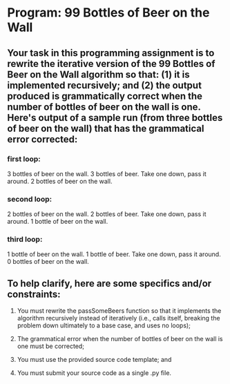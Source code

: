 # Program: 99 Bottles of Beer on the Wall

## Your task in this programming assignment is to rewrite the iterative version of the 99 Bottles of Beer on the Wall algorithm so that: (1) it is implemented recursively; and (2) the output produced is grammatically correct when the number of bottles of beer on the wall is one. Here's output of a sample run (from three bottles of beer on the wall) that has the grammatical error corrected:

### first loop:
3 bottles of beer on the wall.
3 bottles of beer.
Take one down, pass it around.
2 bottles of beer on the wall.
### second loop:
2 bottles of beer on the wall.
2 bottles of beer.
Take one down, pass it around.
1 bottle of beer on the wall.
### third loop:
1 bottle of beer on the wall.
1 bottle of beer.
Take one down, pass it around.
0 bottles of beer on the wall.

## To help clarify, here are some specifics and/or constraints:

1. You must rewrite the passSomeBeers function so that it implements the algorithm
recursively instead of iteratively (i.e., calls itself, breaking the problem down ultimately to a base
case, and uses no loops);

2. The grammatical error when the number of bottles of beer on the wall is one must be corrected;

3. You must use the provided source code template; and

4. You must submit your source code as a single .py file.

